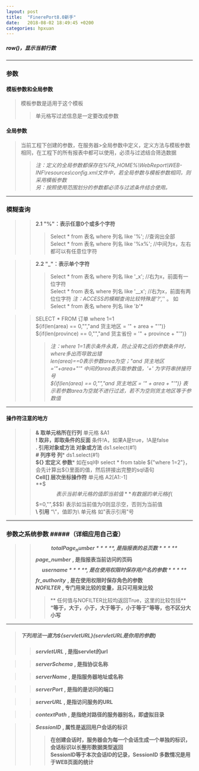 ```yaml
---
layout: post
title:  "FinerePort8.0新手"
date:   2018-08-02 18:49:45 +0200
categories: hpxuan
---
```



##### row()，显示当前行数
---

### 参数

#### 模板参数和全局参数  
> 模板参数是适用于这个模板  
>> 单元格写过滤信息是一定要改成参数

#### 全局参数  
> 当前工程下创建的参数，在服务器>全局参数中定义，定义方法与模板参数相同，在工程下的所有报表中都可以使用，必须与过滤结合筛选数据  
>> *注：定义的全局参数都保存在%FR_HOME%\WebReport\WEB-INF\resources\config.xml文件中，若全局参数与模板参数相同，则采用模板参数*  
>> *另：按照使用范围划分的参数都必须与过滤条件结合使用。*

---

### 模糊查询  
>> **2.1 "%"：表示任意0个或多个字符**  
>>> Select * from 表名 where 列名 like '%'; //查询出全部  
>>> Select * from 表名 where 列名 like '%x%'; //中间为x，左右都可以有任意位字符

>> **2.2 "_"：表示单个字符**
>>> Select * from 表名 where 列名 like '_x'; //右为x，前面有一位字符  
>>> Select * from 表名 where 列名 like '__x'; //右为x，前面有两位位字符
>>> *注：ACCESS的模糊查询比较特殊是'?','*' 。 如  Select * from 表名 where 列名 like '*b*'*

>> SELECT * FROM 订单 where 1=1  
>> ${if(len(area) == 0,"","and 货主地区 = '" + area + "'")}  
>> ${if(len(province) == 0,"","and 货主省份 = '" + province + "'")}  
>>> *注：where 1=1表示条件永真，防止没有之后的参数条件时，where多出而导致出错*  
>>> *len(area)==0表示参数area为空；"and 货主地区='"+area+"'"  中间的area表示取参数值，'+' 为字符串拼接符号*  
>>> *${if(len(area) == 0,"","and 货主地区 = '" + area + "'")} 表示若参数area为空就不进行过滤，若不为空则货主地区等于参数值*

---

#### 操作符注意的地方  
>> **&	取单元格所在行列**	单元格 &A1  
>> **!	取非，即取条件的反面**	条件!A，如果A是true，!A是false  
>> **.	引用对象或方法	对象或方法** ds1.select(#1)  
>> **#	列序号 列***	ds1.select(#1)  
>> **${}	宏定义 参数***	如在sql中 select * from table ${"where 1=2"}，会先计算出${}里面的值，然后拼接出完整的sql语句  
>> **Cell[]	层次坐标操作符**	单元格 A2[A1:-1]  
>> **$$$	表示当前单元格的值即当前值**	有数据的单元格 if($$$=0,"",$$$) 表示如当前值为0则显示空，否则为当前值   
>> **\\	引用**	“\”，值即为\ 单元格 如\"表示引用"号

---

### 参数之系统参数 #####（详细应用自己查）  
>> ***$$totalPage_number*** **,	是指报表的总页数**  
>> ***$$page_number*** **,	是指报表当前访问的页码**  
>> ***$$username*** **,	是在使用权限时保存用户名的参数**  
>> ***$$fr_authority*** **,	是在使用权限时保存角色的参数**  
>> ***NOFILTER*** **,	专门用来比较的变量，且只可用来比较**  
>>> **	任何值与NOFILTER比较均返回True，这里的比较包括** 
>>> **“等于，大于，小于，大于等于，小于等于”等等，也不区分大小写**

---

>##### 下列用法一直为${servletURL}(servletURL是你用的参数)  
>> ***servletURL*** **,	是指servlet的url**

>> ***serverSchema*** **,	是指协议名称**

>> ***serverName*** **,	是指服务器地址或名称**

>> ***serverPort*** **,	是指的是访问的端口**

>> ***serverURL*** **,	是指访问服务的URL**

>> ***contextPath*** **,	是指绝对路径的服务器别名，即虚拟目录**

>> ***SessionID*** **,	属性是返回用户会话的标识**  
>>> **在创建会话时，服务器会为每一个会话生成一个单独的标识，会话标识以长整形数据类型返回**  
>>> **SessionID等于本次会话ID的记录，SessionID 多数情况是用于WEB页面的统计**  
